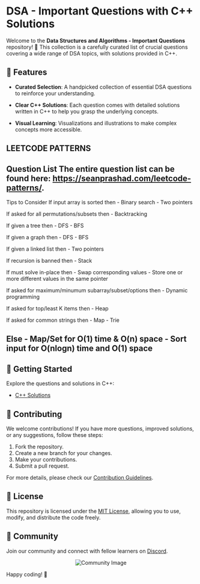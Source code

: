 
# DSA - Important Questions with C++ Solutions

Welcome to the **Data Structures and Algorithms - Important Questions** repository! 🚀 This collection is a carefully curated list of crucial questions covering a wide range of DSA topics, with solutions provided in C++.

## 🌟 Features

- **Curated Selection**: A handpicked collection of essential DSA questions to reinforce your understanding.

- **Clear C++ Solutions**: Each question comes with detailed solutions written in C++ to help you grasp the underlying concepts.

- **Visual Learning**: Visualizations and illustrations to make complex concepts more accessible.
  
## LEETCODE PATTERNS 

Question List
The entire question list can be found here: https://seanprashad.com/leetcode-patterns/.
----------------------------------------------------------------------------------------
Tips to Consider
If input array is sorted then
    - Binary search
    - Two pointers

If asked for all permutations/subsets then
    - Backtracking

If given a tree then
    - DFS
    - BFS

If given a graph then
    - DFS
    - BFS

If given a linked list then
    - Two pointers

If recursion is banned then
    - Stack

If must solve in-place then
    - Swap corresponding values
    - Store one or more different values in the same pointer

If asked for maximum/minumum subarray/subset/options then
    - Dynamic programming

If asked for top/least K items then
    - Heap

If asked for common strings then
    - Map
    - Trie

Else
    - Map/Set for O(1) time & O(n) space
    - Sort input for O(nlogn) time and O(1) space
--------------------------------------------------

## 🚀 Getting Started

Explore the questions and solutions in C++:

- [C++ Solutions](/cpp)

## 🤝 Contributing

We welcome contributions! If you have more questions, improved solutions, or any suggestions, follow these steps:

1. Fork the repository.
2. Create a new branch for your changes.
3. Make your contributions.
4. Submit a pull request.

For more details, please check our [Contribution Guidelines](CONTRIBUTING.md).

## 📝 License

This repository is licensed under the [MIT License](LICENSE), allowing you to use, modify, and distribute the code freely.

## 🌈 Community

Join our community and connect with fellow learners on [Discord](https://discord.gg/your-discord-link).

<p align="center">
  <img src="https://your-community-image.png" alt="Community Image">
</p>

Happy coding! 🚀
